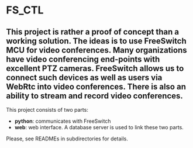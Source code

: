 # FS_CTL
This project is rather a proof of concept than a working solution.
The ideas is to use FreeSwitch MCU for video conferences. Many organizations have video conferencing end-points with excellent PTZ cameras. FreeSwitch allows us to connect such devices as well as users via WebRtc into video conferences. There is also an ability to stream and record video conferences.
---
This project consists of two parts:
- **python**: communicates with FreeSwitch
- **web**: web interface.
A database server is used to link these two parts.

Please, see READMEs in subdirectories for details.